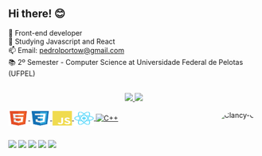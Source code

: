 ## Hi there! 😊


🔭 Front-end developer <br>
🌱 Studying Javascript and React <br>
📫 Email: pedrolportow@gmail.com <br>
📚  2º Semester - Computer Science at Universidade Federal de Pelotas (UFPEL)
<br>
<br>

<div align="center">
  <a href="https://github.com/PedroPortow">
  <img height="150em"  src="https://github-readme-stats.vercel.app/api?username=PedroPortow&show_icons=true&theme=gotham&include_all_commits=true&count_private=true"/>
  <img height="150em"  src="https://github-readme-stats.vercel.app/api/top-langs/?username=PedroPortow&layout=compact&langs_count=7&theme=gotham"/>
</div>
  <div style="display: inline_block"><br>
  <img align="center" alt="HTML" height="30" width="40" src="https://raw.githubusercontent.com/devicons/devicon/master/icons/html5/html5-original.svg">
  <img align="center" alt="CSS" height="30" width="40" src="https://raw.githubusercontent.com/devicons/devicon/master/icons/css3/css3-original.svg">
  <img align="center" alt="JS" height="30" width="40" src="https://raw.githubusercontent.com/devicons/devicon/master/icons/javascript/javascript-plain.svg">
  <img align="center" alt="React" height="30" width="40" src="https://raw.githubusercontent.com/devicons/devicon/master/icons/react/react-original.svg">
  <img align="center" alt="C++" height="30" width="40"  src="https://cdn.jsdelivr.net/gh/devicons/devicon/icons/cplusplus/cplusplus-original.svg" />
  
  <img align="right" alt="Clancy-Gif" height="150" style="border-radius:50px;" src="https://i.pinimg.com/originals/6f/61/30/6f61303117eb9da74e554f75ddf913d3.gif">
</div>
  
  ##
  
  <div> 
   <a href="https://www.linkedin.com/in/rafaella-ballerini-45875016a" target="_blank"><img src="https://img.shields.io/badge/-LinkedIn-%230077B5?style=for-the-badge&logo=linkedin&logoColor=white" target="_blank"></a> 
  <a href="https://www.instagram.com/pedro.portow/" target="_blank"><img src="https://img.shields.io/badge/-Instagram-%23E4405F?style=for-the-badge&logo=instagram&logoColor=white" target="_blank"></a>
  <a href="https://twitter.com/pedroportow" target="_blank"><img src="https://img.shields.io/badge/-twitter-%230077B5?style=for-the-badge&logo=twitter&logoColor=white" target="_blank"></a> 
  <a href = "mailto:pedrolportow@gmail.com"><img src="https://img.shields.io/badge/Gmail-D14836?style=for-the-badge&logo=gmail&logoColor=white" target="_blank"></a>
   <a href = "https://pedroportow.github.io/portofolio-porto/"><img src="https://img.shields.io/badge/Portfolio-0A0A0A?style=for-the-badge&logo=&logoColor=white" target="_blank"></a>

 
</div>
